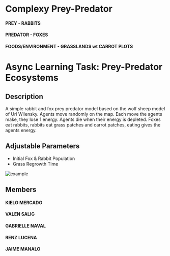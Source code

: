 # Complexy Prey-Predator
#### PREY - RABBITS
#### PREDATOR - FOXES
#### FOODS/ENVIRONMENT - GRASSLANDS wt CARROT PLOTS

# Async Learning Task: Prey-Predator Ecosystems

## Description

A simple rabbit and fox prey predator model based on the wolf sheep model of Uri Wilensky. Agents move randomly on the map. Each move the agents make, they lose 1 energy. Agents die when their energy is depleted. Foxes eat rabbits, rabbits eat grass patches and carrot patches, eating gives the agents energy. 

## Adjustable Parameters

-   Initial Fox & Rabbit Population
-   Grass Regrowth Time

![example](https://github.com/kieloBash/cmplxy-prey-predator/assets/114970278/ef20d433-44f6-47f2-b038-e965b19a2963)

## Members
#### KIELO MERCADO
#### VALEN SALIG
#### GABRIELLE NAVAL
#### RENZ LUCENA
#### JAIME MANALO
